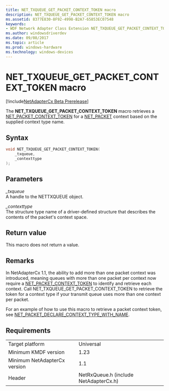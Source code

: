 ```yaml
---
title: NET_TXQUEUE_GET_PACKET_CONTEXT_TOKEN macro
description: NET_TXQUEUE_GET_PACKET_CONTEXT_TOKEN macro
ms.assetid: 8377E830-8F92-4998-B2A7-65853EC07548
keywords:
- WDF Network Adapter Class Extension NET_TXQUEUE_GET_PACKET_CONTEXT_TOKEN, NetAdapterCx NET_TXQUEUE_GET_PACKET_CONTEXT_TOKEN, NetCx NET_TXQUEUE_GET_PACKET_CONTEXT_TOKEN
ms.author: windowsdriverdev
ms.date: 09/08/2017
ms.topic: article
ms.prod: windows-hardware
ms.technology: windows-devices
---
```


# NET_TXQUEUE_GET_PACKET_CONTEXT_TOKEN macro

[!include[NetAdapterCx Beta Prerelease](../netcx-beta-prerelease.md)]

The **NET_TXQUEUE_GET_PACKET_CONTEXT_TOKEN** macro retrieves a [NET_PACKET_CONTEXT_TOKEN](net-packet-context-token.md) for a [NET_PACKET](net-packet.md) context based on the supplied context type name.

## Syntax

```cpp
void NET_TXQUEUE_GET_PACKET_CONTEXT_TOKEN(
    _txqueue,
    _contexttype
);
```

## Parameters

*_txqueue*  
A handle to the NETTXQUEUE object.

*_contexttype*  
The structure type name of a driver-defined structure that describes the contents of the packet's context space.

## Return value

This macro does not return a value.

## Remarks

In NetAdapterCx 1.1, the ability to add more than one packet context was introduced, meaning queues with more than one packet per context now require a [NET_PACKET_CONTEXT_TOKEN](net-packet-context-token.md) to identify and retrieve each context. Call NET_TXQUEUE_GET_PACKET_CONTEXT_TOKEN to retrieve the token for a context type if your transmit queue uses more than one context per packet.

For an example of how to use this macro to retrieve a packet context token, see [NET_PACKET_DECLARE_CONTEXT_TYPE_WITH_NAME](net-packet-declare-context-type-with-name.md).

## Requirements

|     |     |
| --- | --- |
| Target platform | Universal |
| Minimum KMDF version | 1.23 |
| Minimum NetAdapterCx version | 1.1 |
| Header | NetRxQueue.h (include NetAdapterCx.h) |


